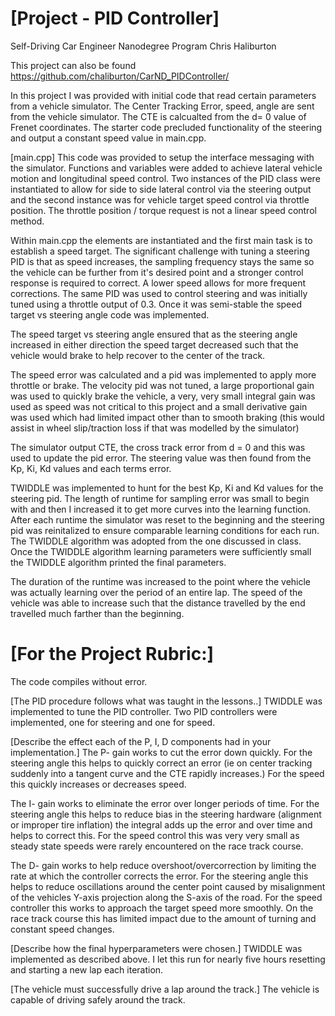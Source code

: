 # [Project - PID Controller]
Self-Driving Car Engineer Nanodegree Program
Chris Haliburton

This project can also be found https://github.com/chaliburton/CarND_PIDController/

In this project I was provided with initial code that read certain parameters from a vehicle simulator.  The Center Tracking Error, speed, angle are sent from the vehicle simulator.  The CTE is calcualted from the d= 0 value of Frenet coordinates.  The starter code precluded functionality of the steering and output a constant speed value in main.cpp.

[main.cpp]
This code was provided to setup the interface messaging with the simulator.  Functions and variables were added to achieve lateral vehicle motion and longitudinal speed control.  Two instances of the PID class were instantiated to allow for side to side lateral control via the steering output and the second instance was for vehicle target speed control via throttle position.  The throttle position / torque request is not a linear speed control method.

Within main.cpp the elements are instantiated and the first main task is to establish a speed target.  The significant challenge with tuning a steering PID is that as speed increases, the sampling frequency stays the same so the vehicle can be further from it's desired point and a stronger control response is required to correct.  A lower speed allows for more frequent corrections.  The same PID was used to control steering and was initially tuned using a throttle output of 0.3.  Once it was semi-stable the speed target vs steering angle code was implemented.

The speed target vs steering angle ensured that as the steering angle increased in either direction the speed target decreased such that the vehicle would brake to help recover to the center of the track.

The speed error was calculated and a pid was implemented to apply more throttle or brake.  The velocity pid was not tuned, a large proportional gain was used to quickly brake the vehicle, a very, very small integral gain was used as speed was not critical to this project and a small derivative gain was used which had limited impact other than to smooth braking (this would assist in wheel slip/traction loss if that was modelled by the simulator)

The simulator output CTE, the cross track error from d = 0 and this was used to update the pid error.  The steering value was then found from the Kp, Ki, Kd values and each terms error.

TWIDDLE was implemented to hunt for the best Kp, Ki and Kd values for the steering pid.  The length of runtime for sampling error was small to begin with and then I increased it to get more curves into the learning function.  After each runtime the simulator was reset to the beginning and the steering pid was reinitalized to ensure comparable learning conditions for each run.  The TWIDDLE algorithm was adopted from the one discussed in class. Once the TWIDDLE algorithm learning parameters were sufficiently small the TWIDDLE algorithm printed the final parameters.

The duration of the runtime was increased to the point where the vehicle was actually learning over the period of an entire lap.  The speed of the vehicle was able to increase such that the distance travelled by the end travelled much farther than the beginning.

# [For the Project Rubric:]
The code compiles without error.

[The PID procedure follows what was taught in the lessons..]
TWIDDLE was implemented to tune the PID controller.  Two PID controllers were implemented, one for steering and one for speed.

[Describe the effect each of the P, I, D components had in your implementation.]
The P- gain works to cut the error down quickly.  For the steering angle this helps to quickly correct an error (ie on center tracking suddenly into a tangent curve and the CTE rapidly increases.)  For the speed this quickly increases or decreases speed.

The I- gain works to eliminate the error over longer periods of time.  For the steering angle this helps to reduce bias in the steering hardware (alignment or improper tire inflation)  the integral adds up the error and over time and helps to correct this.  For the speed control this was very very small as steady state speeds were rarely encountered on the race track course.

The D- gain works to help reduce overshoot/overcorrection by limiting the rate at which the controller corrects the error.  For the steering angle this helps to reduce oscillations around the center point caused by misalignment of the vehicles Y-axis projection along the S-axis of the road.  For the speed controller this works to approach the target speed more smoothly.  On the race track course this has limited impact due to the amount of turning and constant speed changes.

[Describe how the final hyperparameters were chosen.]
TWIDDLE was implemented as described above.  I let this run for nearly five hours resetting and starting a new lap each iteration.

[The vehicle must successfully drive a lap around the track.]
The vehicle is capable of driving safely around the track.
